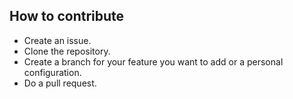 ## How to contribute

- Create an issue.
- Clone the repository.
- Create a branch for your feature you want to add or a personal configuration.
- Do a pull request.
